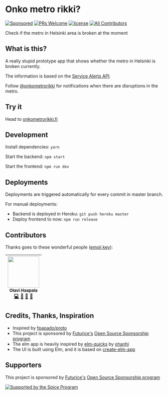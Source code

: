 # Onko metro rikki?

[![Sponsored](https://img.shields.io/badge/chilicorn-sponsored-brightgreen.svg?logo=data%3Aimage%2Fpng%3Bbase64%2CiVBORw0KGgoAAAANSUhEUgAAAA4AAAAPCAMAAADjyg5GAAABqlBMVEUAAAAzmTM3pEn%2FSTGhVSY4ZD43STdOXk5lSGAyhz41iz8xkz2HUCWFFhTFFRUzZDvbIB00Zzoyfj9zlHY0ZzmMfY0ydT0zjj92l3qjeR3dNSkoZp4ykEAzjT8ylUBlgj0yiT0ymECkwKjWqAyjuqcghpUykD%2BUQCKoQyAHb%2BgylkAyl0EynkEzmkA0mUA3mj86oUg7oUo8n0k%2FS%2Bw%2Fo0xBnE5BpU9Br0ZKo1ZLmFZOjEhesGljuzllqW50tH14aS14qm17mX9%2Bx4GAgUCEx02JySqOvpSXvI%2BYvp2orqmpzeGrQh%2Bsr6yssa2ttK6v0bKxMBy01bm4zLu5yry7yb29x77BzMPCxsLEzMXFxsXGx8fI3PLJ08vKysrKy8rL2s3MzczOH8LR0dHW19bX19fZ2dna2trc3Nzd3d3d3t3f39%2FgtZTg4ODi4uLj4%2BPlGxLl5eXm5ubnRzPn5%2Bfo6Ojp6enqfmzq6urr6%2Bvt7e3t7u3uDwvugwbu7u7v6Obv8fDz8%2FP09PT2igP29vb4%2BPj6y376%2Bu%2F7%2Bfv9%2Ff39%2Fv3%2BkAH%2FAwf%2FtwD%2F9wCyh1KfAAAAKXRSTlMABQ4VGykqLjVCTVNgdXuHj5Kaq62vt77ExNPX2%2Bju8vX6%2Bvr7%2FP7%2B%2FiiUMfUAAADTSURBVAjXBcFRTsIwHAfgX%2FtvOyjdYDUsRkFjTIwkPvjiOTyX9%2FAIJt7BF570BopEdHOOstHS%2BX0s439RGwnfuB5gSFOZAgDqjQOBivtGkCc7j%2B2e8XNzefWSu%2BsZUD1QfoTq0y6mZsUSvIkRoGYnHu6Yc63pDCjiSNE2kYLdCUAWVmK4zsxzO%2BQQFxNs5b479NHXopkbWX9U3PAwWAVSY%2FpZf1udQ7rfUpQ1CzurDPpwo16Ff2cMWjuFHX9qCV0Y0Ok4Jvh63IABUNnktl%2B6sgP%2BARIxSrT%2FMhLlAAAAAElFTkSuQmCC)](http://spiceprogram.org/oss-sponsorship)
[![PRs Welcome](https://img.shields.io/badge/PRs-welcome-brightgreen.svg)](https://github.com/olpeh/onkometrorikki/pulls)
[![license](http://img.shields.io/badge/license-MIT-brightgreen.svg?style=flat)](https://github.com/olpeh/onkometrorikki/blob/master/LICENSE)
[![All Contributors](https://img.shields.io/badge/all_contributors-1-orange.svg?style=flat-square)](#contributors)

Check if the metro in Helsinki area is broken at the moment

## What is this?

A really stupid prototype app that shows whether the metro in Helsinki is broken currently.

The information is based on the [Service Alerts API](https://digitransit.fi/en/developers/apis/4-realtime-api/service-alerts/).

Follow [@onkometrorikki](https://twitter.com/onkometrorikki) for notifications when there are disruptions in the metro.

## Try it

Head to [onkometrorikki.fi](https://onkometrorikki.fi/)

## Development

Install dependencies: `yarn`

Start the backend: `npm start`

Start the frontend: `npm run dev`

## Deployments

Deployments are triggered automatically for every commit in master branch.

For manual deployments:

- Backend is deployed in Heroku: `git push heroku master`
- Deploy frontend to now: `npm run release`

## Contributors

Thanks goes to these wonderful people ([emoji key](https://github.com/kentcdodds/all-contributors#emoji-key)):

<!-- ALL-CONTRIBUTORS-LIST:START - Do not remove or modify this section -->
<!-- prettier-ignore -->
| [<img src="https://avatars1.githubusercontent.com/u/6113341?v=4" width="100px;"/><br /><sub><b>Olavi Haapala</b></sub>](https://olpe.fi/)<br />[💻](https://github.com/olpeh/onkometrorikki/commits?author=olpeh "Code") [📖](https://github.com/olpeh/onkometrorikki/commits?author=olpeh "Documentation") [🐛](https://github.com/olpeh/onkometrorikki/issues?q=author%3Aolpeh "Bug reports") [👀](#review-olpeh "Reviewed Pull Requests") |
| :---: |

<!-- ALL-CONTRIBUTORS-LIST:END -->

## Credits, Thanks, Inspiration

- Inspired by [fpapado/proto](https://github.com/fpapado/proto)
- This project is sponsored by [Futurice's](https://futurice.com/) [Open Source Sponsorship program](http://spiceprogram.org/oss-sponsorship)
- The elm app is heavily inspired by [elm-quicks](https://github.com/ohanhi/elm-quicks/) by [ohanhi](https://github.com/ohanhi/)
- The UI is built using Elm, and it is based on [create-elm-app](https://github.com/halfzebra/create-elm-app)

## Supporters

This project is sponsored by [Futurice's](https://futurice.com/) [Open Source Sponsorship program](http://spiceprogram.org/oss-sponsorship)

[![Supported by the Spice Program](https://github.com/futurice/spiceprogram/raw/gh-pages/assets/img/logo/chilicorn_with_text-180.png)](https://spiceprogram.org)
